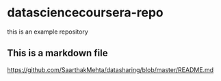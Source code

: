 # datasciencecoursera-repo
this is an example repository
## This is a markdown file
https://github.com/SaarthakMehta/datasharing/blob/master/README.md
